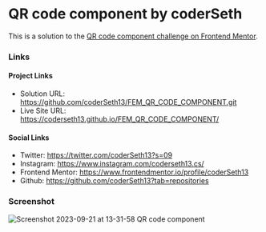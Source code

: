 # QR code component by coderSeth

This is a solution to the [QR code component challenge on Frontend Mentor](https://www.frontendmentor.io/challenges/qr-code-component-iux_sIO_H).

### Links

#### Project Links

- Solution URL: https://github.com/coderSeth13/FEM_QR_CODE_COMPONENT.git
- Live Site URL:  https://coderseth13.github.io/FEM_QR_CODE_COMPONENT/

#### Social Links

- Twitter: https://twitter.com/coderSeth13?s=09
- Instagram: https://www.instagram.com/coderseth13.cs/
- Frontend Mentor: https://www.frontendmentor.io/profile/coderSeth13
- Github: https://github.com/coderSeth13?tab=repositories


### Screenshot
![Screenshot 2023-09-21 at 13-31-58 QR code component](https://github.com/coderSeth13/FEM_QR_CODE_COMPONENT/assets/145410639/e888e2c5-ff80-42de-9c3f-423a80e2e713)

